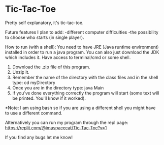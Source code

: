 # Tic-Tac-Toe
Pretty self explanatory, it's tic-tac-toe. 

Future features I plan to add:
-different computer difficulties
-the possibility to choose who starts (in single player).

How to run (with a shell): 
You need to have JRE (Java runtime environment) installed in order to run a java program. You can also just download the JDK which includes it.
Have access to terminal/cmd or some shell.

1. Download the .zip file of this program.
2. Unzip it.
3. Remember the name of the directory with the class files and in the shell type: cd myDirectory
4. Once you are in the directory type: java Main
5. If you've done everything correctly the program will start (some text will be printed. You'll know if it worked).

*Note: I am using bash so if you are using a different shell you might have to use a different command.

Alternatively you can run my program through the repl page: https://replit.com/@imaspacecat/Tic-Tac-Toe?v=1

If you find any bugs let me know!
